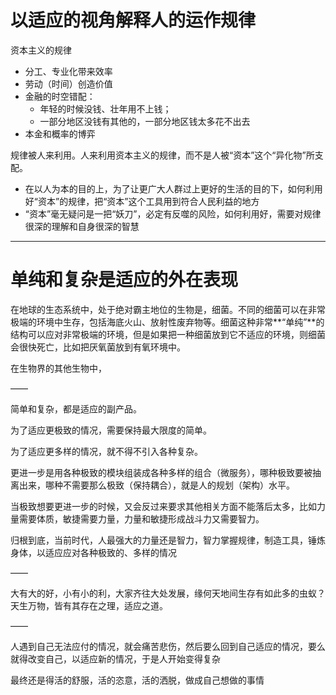 # 以适应的视角解释人的运作规律



资本主义的规律

- 分工、专业化带来效率
- 劳动（时间）创造价值
- 金融的时空错配：
  - 年轻的时候没钱、壮年用不上钱；
  - 一部分地区没钱有其他的，一部分地区钱太多花不出去
- 本金和概率的博弈

规律被人来利用。人来利用资本主义的规律，而不是人被“资本”这个“异化物”所支配。

- 在以人为本的目的上，为了让更广大人群过上更好的生活的目的下，如何利用好“资本”的规律，把“资本”这个工具用到符合人民利益的地方
- “资本”毫无疑问是一把“妖刀”，必定有反噬的风险，如何利用好，需要对规律很深的理解和自身很深的智慧

---

# 单纯和复杂是适应的外在表现

在地球的生态系统中，处于绝对霸主地位的生物是，细菌。不同的细菌可以在非常极端的环境中生存，包括海底火山、放射性废弃物等。细菌这种非常**“单纯”**的结构可以应对非常极端的环境，但是如果把一种细菌放到它不适应的环境，则细菌会很快死亡，比如把厌氧菌放到有氧环境中。

在生物界的其他生物中，

——

简单和复杂，都是适应的副产品。

为了适应更极致的情况，需要保持最大限度的简单。

为了适应更多样的情况，就不得不引入各种复杂。

更进一步是用各种极致的模块组装成各种多样的组合（微服务），哪种极致要被抽离出来，哪种不需要那么极致（保持耦合），就是人的规划（架构）水平。

当极致想要更进一步的时候，又会反过来要求其他相关方面不能落后太多，比如力量需要体质，敏捷需要力量，力量和敏捷形成战斗力又需要智力。

归根到底，当前时代，人最强大的力量还是智力，智力掌握规律，制造工具，锤炼身体，以适应应对各种极致的、多样的情况

——

大有大的好，小有小的利，大家齐往大处发展，缘何天地间生存有如此多的虫蚁？天生万物，皆有其存在之理，适应之道。

——

人遇到自己无法应付的情况，就会痛苦悲伤，然后要么回到自己适应的情况，要么就得改变自己，以适应新的情况，于是人开始变得复杂

最终还是得活的舒服，活的恣意，活的洒脱，做成自己想做的事情
